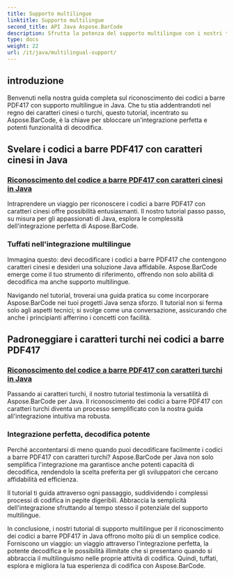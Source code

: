 ```yaml
---
title: Supporto multilingue
linktitle: Supporto multilingue
second_title: API Java Aspose.BarCode
description: Sfrutta la potenza del supporto multilingue con i nostri tutorial sul riconoscimento dei codici a barre PDF417. Immergiti nella codifica Java con Aspose.BarCode per un'integrazione perfetta.
type: docs
weight: 22
url: /it/java/multilingual-support/
---
```


## introduzione
Benvenuti nella nostra guida completa sul riconoscimento dei codici a barre PDF417 con supporto multilingue in Java. Che tu stia addentrandoti nel regno dei caratteri cinesi o turchi, questo tutorial, incentrato su Aspose.BarCode, è la chiave per sbloccare un'integrazione perfetta e potenti funzionalità di decodifica.

## Svelare i codici a barre PDF417 con caratteri cinesi in Java
### [Riconoscimento del codice a barre PDF417 con caratteri cinesi in Java](./recognizing-pdf417-chinese-characters/)

Intraprendere un viaggio per riconoscere i codici a barre PDF417 con caratteri cinesi offre possibilità entusiasmanti. Il nostro tutorial passo passo, su misura per gli appassionati di Java, esplora le complessità dell'integrazione perfetta di Aspose.BarCode.

### Tuffati nell'integrazione multilingue
Immagina questo: devi decodificare i codici a barre PDF417 che contengono caratteri cinesi e desideri una soluzione Java affidabile. Aspose.BarCode emerge come il tuo strumento di riferimento, offrendo non solo abilità di decodifica ma anche supporto multilingue.

Navigando nel tutorial, troverai una guida pratica su come incorporare Aspose.BarCode nei tuoi progetti Java senza sforzo. Il tutorial non si ferma solo agli aspetti tecnici; si svolge come una conversazione, assicurando che anche i principianti afferrino i concetti con facilità.

## Padroneggiare i caratteri turchi nei codici a barre PDF417
### [Riconoscimento del codice a barre PDF417 con caratteri turchi in Java](./recognizing-pdf417-turkish-characters/)

Passando ai caratteri turchi, il nostro tutorial testimonia la versatilità di Aspose.BarCode per Java. Il riconoscimento dei codici a barre PDF417 con caratteri turchi diventa un processo semplificato con la nostra guida all'integrazione intuitiva ma robusta.

### Integrazione perfetta, decodifica potente
Perché accontentarsi di meno quando puoi decodificare facilmente i codici a barre PDF417 con caratteri turchi? Aspose.BarCode per Java non solo semplifica l'integrazione ma garantisce anche potenti capacità di decodifica, rendendolo la scelta preferita per gli sviluppatori che cercano affidabilità ed efficienza.

Il tutorial ti guida attraverso ogni passaggio, suddividendo i complessi processi di codifica in pepite digeribili. Abbraccia la semplicità dell'integrazione sfruttando al tempo stesso il potenziale del supporto multilingue.

In conclusione, i nostri tutorial di supporto multilingue per il riconoscimento dei codici a barre PDF417 in Java offrono molto più di un semplice codice. Forniscono un viaggio: un viaggio attraverso l'integrazione perfetta, la potente decodifica e le possibilità illimitate che si presentano quando si abbraccia il multilinguismo nelle proprie attività di codifica. Quindi, tuffati, esplora e migliora la tua esperienza di codifica con Aspose.BarCode.